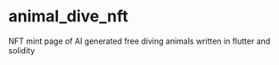 # animal_dive_nft
NFT mint page of AI generated free diving animals written in flutter and solidity
